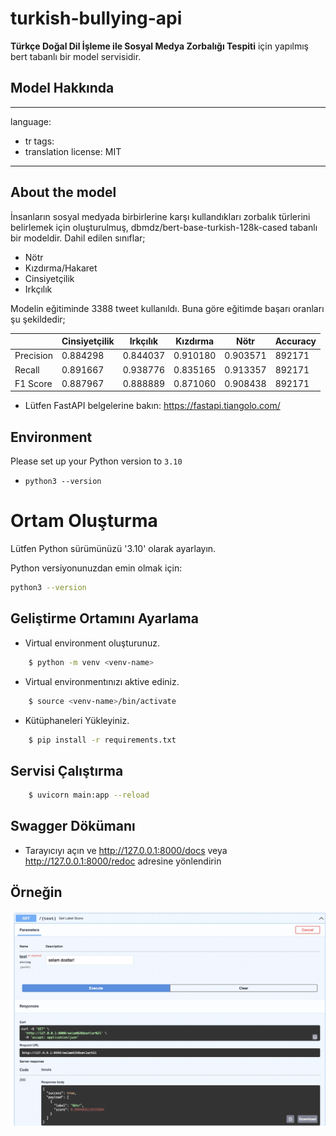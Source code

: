 # turkish-bullying-api

**Türkçe Doğal Dil İşleme ile Sosyal Medya Zorbalığı Tespiti** için yapılmış bert tabanlı bir model servisidir.

## Model Hakkında 

---
language:
- tr
tags:
- translation
license: MIT
---

## About the model
İnsanların sosyal medyada birbirlerine karşı kullandıkları zorbalık türlerini belirlemek için oluşturulmuş, dbmdz/bert-base-turkish-128k-cased tabanlı bir modeldir.
Dahil edilen sınıflar;

- Nötr
- Kızdırma/Hakaret
- Cinsiyetçilik
- Irkçılık

Modelin eğitiminde 3388 tweet kullanıldı. Buna göre eğitimde başarı oranları şu şekildedir;

|        | Cinsiyetçilik | Irkçılık | Kızdırma | Nötr | Accuracy |
| ------ | ------  | ------ | ------  | ------ | ------ |
| Precision | 0.884298 | 0.844037 | 0.910180 | 0.903571 | 892171 |
| Recall  | 0.891667 | 0.938776 | 0.835165 | 0.913357 | 892171 |
| F1 Score | 0.887967 | 0.888889 | 0.871060 | 0.908438 | 892171 |


- Lütfen FastAPI belgelerine bakın: https://fastapi.tiangolo.com/

## Environment

Please set up your Python version to `3.10`

- `
python3 --version
`

# Ortam Oluşturma

Lütfen Python sürümünüzü '3.10' olarak ayarlayın.

Python versiyonunuzdan emin olmak için:

```bash
python3 --version
```

## Geliştirme Ortamını Ayarlama

- Virtual environment oluşturunuz.
```bash
    $ python -m venv <venv-name>
```
- Virtual environmentınızı aktive ediniz.
```bash
    $ source <venv-name>/bin/activate
```
- Kütüphaneleri Yükleyiniz.
```bash
    $ pip install -r requirements.txt
```


## Servisi Çalıştırma

```bash
    $ uvicorn main:app --reload
```
## Swagger Dökümanı

* Tarayıcıyı açın ve http://127.0.0.1:8000/docs veya http://127.0.0.1:8000/redoc adresine yönlendirin


## Örneğin

  ![plot](./static/img/swagger.jpeg)

